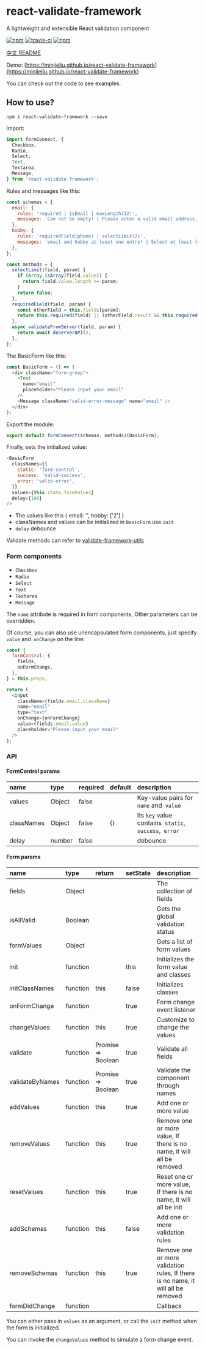 # react-validate-framework

A lightweight and extensible React validation component

[![npm](https://img.shields.io/npm/v/react-validate-framework.svg?style=flat-square)](https://www.npmjs.com/package/react-validate-framework)
[![travis-ci](https://travis-ci.org/MinJieLiu/react-validate-framework.svg?branch=master)](https://travis-ci.org/MinJieLiu/react-validate-framework)
[![npm](https://img.shields.io/npm/dt/react-validate-framework.svg?style=flat-square)](https://github.com/MinJieLiu/react-validate-framework)

[中文 README](README-zh_CN.md)

Demo: [https://minjieliu.github.io/react-validate-framework](https://minjieliu.github.io/react-validate-framework)

You can check out the code to see examples.

## How to use?

    npm i react-validate-framework --save

Import:

```js
import formConnect, {
  Checkbox,
  Radio,
  Select,
  Text,
  Textarea,
  Message,
} from 'react-validate-framework';
```

Rules and messages like this:

```js
const schemas = {
  email: {
    rules: 'required | isEmail | maxLength(32)',
    messages: 'Can not be empty! | Please enter a valid email address. | Can not exceed {{param}} characters.',
  },
  hobby: {
    rules: 'requiredField(phone) | selectLimit(2)',
    messages: 'email and hobby at least one entry! | Select at least {{param}}.',
  },
};

const methods = {
  selectLimit(field, param) {
    if (Array.isArray(field.value)) {
      return field.value.length >= param;
    }
    return false;
  },
  requiredField(field, param) {
    const otherField = this.fields[param];
    return this.required(field) || (otherField.result && this.required(otherField));
  },
  async validateFromServer(field, param) {
    return await doServerAPI();
  },
};
```

The BasicForm like this:

```js
const BasicForm = () => (
  <div className="form-group">
    <Text
      name="email"
      placeholder="Please input your email"
    />
    <Message className="valid-error-message" name="email" />
  </div>
);
```

Export the module:

```js
export default formConnect(schemas, methods)(BasicForm);
```

Finally, sets the initialized value:

```js
<BasicForm
  classNames={{
    static: 'form-control',
    success: 'valid-success',
    error: 'valid-error',
  }}
  values={this.state.formValues}
  delay={100}
/>

```

 * The values like this { email: '', hobby: ['2'] }
 * classNames and values can be initialized in `BasicForm` use `init`
 * `delay` debounce

Validate methods can refer to [validate-framework-utils](https://github.com/MinJieLiu/validate-framework-utils)

### Form components

 * `Checkbox`
 * `Radio`
 * `Select`
 * `Text`
 * `Textarea`
 * `Message`

The `name` attribute is required in form components, Other parameters can be overridden.

Of course, you can also use unencapsulated form components, just specify `value` and` onChange` on the line:

```js
const {
  formControl: {
    fields,
    onFormChange,
  },
} = this.props;

return (
  <input
    className={fields.email.className}
    name="email"
    type="text"
    onChange={onFormChange}
    value={fields.email.value}
    placeholder="Please input your email"
  />
);
```

### API

#### FormControl params

| name | type | required | default | description |
| :--- | :--- | :--- | :--- | :--- |
| values | Object | false | | Key-value pairs for `name` and` value` |
| classNames | Object | false | {} | Its `key` value contains` static`, `success`,` error` |
| delay | number | false | | debounce |

#### Form params

| name | type | return | setState | description |
| :--- | :--- | :--- | :--- | :--- |
| fields | Object | | | The collection of fields |
| isAllValid | Boolean | | | Gets the global validation status |
| formValues | Object | | | Gets a list of form values |
| init | function | | this | Initializes the form value and classes |
| initClassNames | function | this | false | Initializes classes |
| onFormChange | function | | true | Form change event listener |
| changeValues | function | this | true | Customize to change the values |
| validate | function | Promise => Boolean | true | Validate all fields |
| validateByNames | function | Promise => Boolean | true | Validate the component through names |
| addValues | function | this | true | Add one or more value |
| removeValues | function | this | true | Remove one or more value, If there is no name, it will all be removed |
| resetValues | function | this | true | Reset one or more value, If there is no name, it will all be init |
| addSchemas | function | this | false | Add one or more validation rules |
| removeSchemas | function | this | true | Remove one or more validation rules, If there is no name, it will all be removed |
| formDidChange | function | | | Callback |

You can either pass in `values` as an argument, or call the `init` method when the form is initialized.

You can invoke the `changeValues` method to simulate a form change event.

